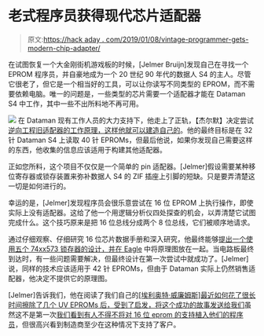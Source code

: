 # 老式程序员获得现代芯片适配器

> 原文:[https://hack aday . com/2019/01/08/vintage-programmer-gets-modern-chip-adapter/](https://hackaday.com/2019/01/08/vintage-programmer-gets-modern-chip-adapter/)

在试图恢复一个大金刚街机游戏板的时候，[Jelmer Bruijn]发现自己在寻找一个 EPROM 程序员，并自豪地成为一个 20 世纪 90 年代的数据人 S4 的主人。尽管它很老了，但它是一个相当好的工具，可以让你读写不同类型的 EPROM，而不需要依赖电脑。唯一的问题是，一些类型的芯片需要一个适配器才能在 Dataman S4 中工作，其中一些不出所料地不再可用。

[![](../Images/3a21328762056ff002cc1f2851acedcd.png)](https://hackaday.com/wp-content/uploads/2019/01/dataman_detail.jpg) 在 Dataman 现有工作人员的大力支持下，他走上了正轨，【杰尔默】决定尝试[逆向工程旧适配器的工作原理，这样他就可以建造自己的](http://www.jelmerbruijn.nl/dataman-s4-1640-eprom-adapter/)。他的最终目标是在 32 针 Dataman S4 上读取 40 针 EPROMs，但最后他说，如果你发现自己需要这样的东西，他收集的信息应该适用于构建其他适配器。

正如您所料，这个项目不仅仅是一个简单的 pin 适配器。[Jelmer]假设需要某种移位寄存器或锁存装置来弥补数据人 S4 的 ZIF 插座上引脚的短缺。只是要弄清楚这一切是如何进行的。

幸运的是，[Jelmer]发现程序员会很乐意尝试在 16 位 EPROM 上执行操作，即使实际上没有适配器。这给了他一个用逻辑分析仪四处探查的机会，以弄清楚它试图完成什么。这个技巧原来是把 16 位总线分成两个 8 位总线，它们被顺序地请求。

通过仔细观察、仔细研究 16 位芯片数据手册和深入研究，他最终能够[提出一个使用五个 74xx573 锁存器的设计，并在 Eagle](https://github.com/jjwbruijn/Dataman-S4-1640) 中将原理图放在一起。当电路板最终到达时，有一些问题需要解决，但最终设计在第一次尝试中就成功了。[Jelmer]说，同样的技术应该适用于 42 针 EPROMs，但由于 Dataman 实际上仍然销售适配器，他决定不提供它的原理图。

[Jelmer]告诉我们，他在阅读了我们自己的[[埃利奥特·威廉姆斯]最近如何花了很长时间擦除了几个 UV EPROMs 后，受到了启发，将这个成功的故事发送给我们](https://hackaday.com/2019/01/02/fail-of-the-week-eproms-rats-nests-tanning-lamps-and-cardboard-on-fire/)虽然这不是第一次[我们看到有人不得不将对 16 位 eprom 的支持植入他们的程序员](https://hackaday.com/2013/03/31/add-features-that-should-have-already-been-there-to-an-eprom-programmer/)，但很高兴看到制造商至少在这种情况下支持了客户。